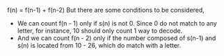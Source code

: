 
f(n) = f(n-1) + f(n-2)
But there are some conditions to be considered,
- We can count f(n - 1) only if s(n) is not 0.
  Since 0 do not match to any letter, for instance, 10 should only count 1 way to decode.
- And we can count f(n - 2) only if the number composed of s(n-1) and s(n) is located from 10 - 26, which do match with a letter.
